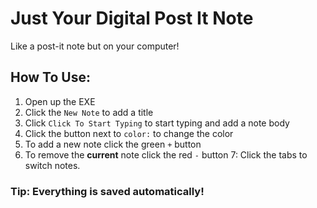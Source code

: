 # Just Your Digital Post It Note
Like a post-it note but on your computer!

## How To Use:
1. Open up the EXE
2. Click the `New Note` to add a title
3. Click `Click To Start Typing` to start typing and add a note body
4. Click the button next to `color:` to change the color
5. To add a new note click the green `+` button
6. To remove the **current** note click the red `-` button
7: Click the tabs to switch notes.

### Tip: Everything is saved automatically!
